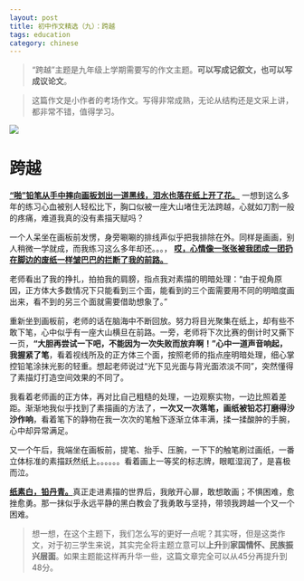 ```yaml
---
layout: post
title: 初中作文精选（九）：跨越
tags: education
category: chinese
---
```


> “跨越”主题是九年级上学期需要写的作文主题。**可以写成记叙文，也可以写成议论文**。

> 这篇作文是小作者的考场作文。写得非常成熟，无论从结构还是文采上讲，都非常不错，值得学习。

![](https://crsando.github.io/images/2024-11-14/export_x13r3h.png)

# 跨越

<u>**“啪”铅笔从手中摔向画板划出一道黑线，泪水也落在纸上开了花。**</u> 一想到这么多年的练习心血被别人轻松比下，胸口似被一座大山堵住无法跨越，心就如刀割一般的疼痛，难道我真的没有素描天赋吗？

一个人呆坐在画板前发愣，身旁唰唰的排线声似乎把我排除在外。同样是画画，别人稍微一学就成，而我练习这么多年却还。。。， <u>**哎，心情像一张张被我团成一团扔在脚边的废纸一样皱巴巴的拦断了我的前路。**</u>

老师看出了我的挣扎，拍拍我的肩膀，指点我对素描的明暗处理：“由于视角原因，正方体大多数情况下只能看到三个面，能看到的三个面需要用不同的明暗度画出来，看不到的另三个面就需要借助想象了。”

重新坐到画板前，老师的话在脑海中不断回放。努力将目光聚集在纸上，却有些不敢下笔，心中似乎有一座大山横旦在前路。一旁，老师将下次比赛的倒计时又撕下一页，**“大胆再尝试一下吧，不能因为一次失败而放弃啊！”心中一道声音响起，我握紧了笔**，看着视线所及的正方体三个面，按照老师的指点座明暗处理，细心掌控铅笔涂抹光影的轻重。想起老师说过“光下见光面与背光面浓淡不同”，突然懂得了素描灯打造空间效果的不同了。

我看着老师画的正方体，再对比自己粗糙的处理，一边观察实物，一边比照着差距。渐渐地我似乎找到了素描画的方法了，**一次又一次落笔，画纸被铅芯打磨得沙沙作响**，看着笔下的静物在我一次次的笔触下逐渐立体丰满，揉一揉酸肿的手腕，心中却异常满足。

又一个午后，我端坐在画板前，提笔、抬手、压腕，一下下的触笔刷过画纸，一番立体标准的素描跃然纸上。。。。。。看着画上一等奖的标志牌，眼眶湿润了，是喜极而泣。

<u>**纸素白，铅丹青。**</u>真正走进素描的世界后，我敞开心扉，敢想敢画；不惧困难，愈挫愈勇。那一抹似乎永远平静的黑白教会了我勇敢与坚持，带领我跨越一个又一个困难。

> 想一想，在这个主题下，我们怎么写的更好一点呢？其实呀，但是这类作文，对于初三学生来说，其实完全将主题立意可以**上升**到**家国情怀、民族振兴层面**。如果主题能这样再升华一些，这篇文章完全可以从45分再提升到48分。